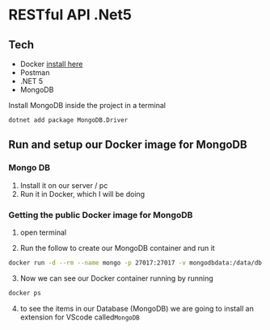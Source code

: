 # RESTful API .Net5



## Tech

- Docker [install here](https://docs.docker.com/get-docker/)
- Postman
- .NET 5
- MongoDB 

Install MongoDB inside the project in a terminal
``` CLI
dotnet add package MongoDB.Driver
```

## Run and setup our Docker image for MongoDB

### Mongo DB 

1. Install it on our server / pc
2. Run it in Docker, which I will be doing

### Getting the public Docker image for MongoDB

1. open terminal

2. Run the follow to create our MongoDB container and run it 
```bash
docker run -d --rm --name mongo -p 27017:27017 -v mongodbdata:/data/db mongo
```

3. Now we can see our Docker container running by running 
```bash
docker ps
```

4. to see the items in our Database (MongoDB) we are going to install an extension for VScode called`MongoDB`